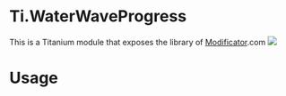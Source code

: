 Ti.WaterWaveProgress
====================

This is a Titanium module that exposes the library of [Modificator](https://github.com/Modificator/water-wave-progress).com
![](https://github.com/Modificator/water-wave-progress/raw/master/screenshot/p2en.gif)

Usage
=====


